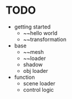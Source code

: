 TODO
==============

- getting started
  - ~~hello world
  - ~~transformation
- base
  - ~~mesh
  - ~~loader
  - shadow
  - obj loader
- function
  - scene loader
  - control logic